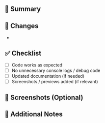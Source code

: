 ## 📝 Summary

<!-- Briefly explain what this PR does -->

## 🔄 Changes

<!-- List the changes you made -->

-

## ✅ Checklist

- [ ] Code works as expected
- [ ] No unnecessary console logs / debug code
- [ ] Updated documentation (if needed)
- [ ] Screenshots / previews added (if relevant)

## 📸 Screenshots (Optional)

<!-- Add before/after screenshots, if applicable -->

## 📝 Additional Notes

<!-- Anything else to keep in mind about this PR? -->
